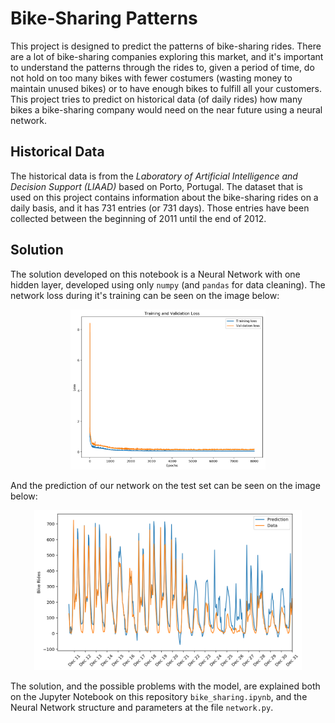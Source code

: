 # Bike-Sharing Patterns

This project is designed to predict the patterns of bike-sharing rides. There are a lot of bike-sharing companies
exploring this market, and it's important to understand the patterns through the rides to, given a period of time, do
not hold on too many bikes with fewer costumers (wasting money to maintain unused bikes) or to have enough bikes
to fulfill all your customers. This project tries to predict on historical data (of daily rides) how many bikes a 
bike-sharing company would need on the near future using a neural network.

## Historical Data

The historical data is from the *Laboratory of Artificial Intelligence and Decision Support (LIAAD)* based on Porto,
Portugal. The dataset that is used on this project contains information about the bike-sharing rides on a daily basis,
and it has 731 entries (or 731 days). Those entries have been collected between the beginning of 2011 until the end 
of 2012.

## Solution

The solution developed on this notebook is a Neural Network with one hidden layer, developed using only `numpy` (and
`pandas` for data cleaning). The network loss during it's training can be seen on the image below:

<p align="center">
  <img src="assets/loss.jpg" height="256" title="Loss Picture">
</p>

And the prediction of our network on the test set can be seen on the image below:

<p align="center">
    <img src="assets/prediction.jpg" height="256" title="Prediction">
</p>

The solution, and the possible problems with the model, are explained both on the Jupyter Notebook on this repository 
`bike_sharing.ipynb`, and the Neural Network structure and parameters at the file `network.py`.
